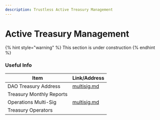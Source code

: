```yaml
---
description: Trustless Active Treasury Management
---
```


# Active Treasury Management

{% hint style="warning" %}
This section is under construction
{% endhint %}

### Useful Info

| Item                     | Link/Address                                       |
| ------------------------ | -------------------------------------------------- |
| DAO Treasury Address     | [multisig.md](../governance/multisig.md "mention") |
| Treasury Monthly Reports |                                                    |
| Operations Multi-Sig     | [multisig.md](../governance/multisig.md "mention") |
| Treasury Operators       |                                                    |
